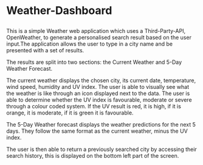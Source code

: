 # <p class="align-center"> Weather-Dashboard </p>


This is a simple Weather web application which uses a Third-Party-API, OpenWeather, to generate a personalised search result based on the user input.The application allows the user to type in a city name and be presented with a set of results. 

The results are split into two sections: the Current Weather and 5-Day Weather Forecast.

The current weather displays the chosen city, its current date, temperature, wind speed, humidity and UV index. The user is able to visually see what the weather is like through an icon displayed next to the data. The user is able to determine whether the UV index is favourable, moderate or severe through a colour coded system. If the UV result is red, it is high, if it is orange, it is moderate, if it is green it is favourable.

The 5-Day Weather forecast displays the weather predictions for the next 5 days. They follow the same format as the current weather, minus the UV index.

The user is then able to return a previously searched city by accessing their search history, this is displayed on the bottom left part of the screen.

